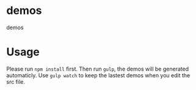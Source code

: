 # demos
demos

# Usage
Please run `npm install` first.
Then run `gulp`, the demos will be generated automaticly.
Use `gulp watch` to keep the lastest demos when you edit the src file.
